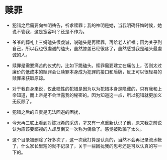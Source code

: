 # 赎罪

- 犯错之后需要向神明祷告，祈求赎罪；我的神明是她，当我明确忏悔时候，她说不管我，这是宽容吗？还是不作为。
- 爷爷的葬礼上三妈磕头很虔诚，说磕头是再赎罪，再给老人祈福；因为关乎到自己，所以我也很虔诚的磕头，虽然膝盖已经很疼了，虽然感觉我是磕头最虔诚的人。
- 赎罪是需要痛苦的仪式的，比如下跪磕头。赎罪需要建立在痛苦上，否则太过廉价的低成本的赎罪会让赎罪本身成为犯罪的接口和盾牌，反正可以很轻易的赎罪来获取原谅。
- 对于我自身来说，仅此嗯性的犯错是因为以为犯错本身是隐藏的，只有我和上帝知道，而上帝是不会泄露我的秘密的。因为知道这一点，所以犯错就更加义无反顾了。
- 犯错之后的自责是无法回避的困扰，
- 今天再三联上看到对陈冠希的采访，才又有一点重新认识了他，原来我之前说认为应该要鄙视的人却反倒又一次称为偶像了。感觉被欺骗了太久。

- 这个目录被删除了好多次了，这一次我打算是认真的，当然不会再记录流水帐了，什么家长里短的就不记录了，关于一些困扰我的思考还是可以认真的写一下的。
